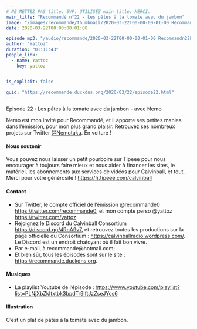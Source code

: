 ```yaml
---
# NE METTEZ PAS title: SVP. UTILISEZ main_title: MERCI.
main_title: "Recommandé n°22 - Les pâtes à la tomate avec du jambon"
image: "/images/recommande/thumbnail/2020-03-22T00-00-00-01-00_Recommandn22Lespteslatomateavecdujambon.jpg"
date: 2020-03-22T00:00:00+01:00

episode_mp3: "/audio/recommande/2020-03-22T00-00-00-01-00_Recommandn22Lespteslatomateavecdujambon.mp3"
author: "Yattoz"
duration: "01:11:43"
people_link: 
  - name: Yattoz
    key: yattoz


is_explicit: false

guid: "https://recommande.duckdns.org/2020/03/22/episode22.html"
---
```


<PodcastHeader/>

<!-- ECRIRE LA DESCRIPTION DE L'EPISODE SOUS CETTE LIGNE -->


 Episode 22 : Les pâtes à la tomate avec du jambon - avec Nemo 

<p>Nemo est mon invité pour Recommandé, et il apporte ses petites manies dans l’émission, pour mon plus grand plaisir. Retrouvez ses nombreux projets sur Twitter <a href="https://twitter.com/nemotaku" rel="nofollow">@Nemotaku</a>. En voiture !</p>

<h4>Nous soutenir</h4>

<p>Vous pouvez nous laisser un petit pourboire sur Tipeee pour nous encourager à toujours faire mieux et nous aider à financer les sites, le matériel, les abonnements aux services de vidéos pour Calvinball, et tout. Merci pour votre générosité ! <a href="https://fr.tipeee.com/calvinball" rel="nofollow">https://fr.tipeee.com/calvinball</a></p>

<h4>Contact</h4>

<ul>
  <li>Sur Twitter, le compte officiel de l’émission @recommande0 <a href="https://twitter.com/recommande0" rel="nofollow">https://twitter.com/recommande0</a>, et mon compte perso @yattoz <a href="https://twitter.com/yattoz" rel="nofollow">https://twitter.com/yattoz</a></li>
  <li>Rejoignez le Discord du Calvinball Consortium <a href="https://discord.gg/4RnA9v7" rel="nofollow">https://discord.gg/4RnA9v7</a>, et retrouvez toutes les productions sur la page officielle du Consortium : <a href="https://calvinballradio.wordpress.com/" rel="nofollow">https://calvinballradio.wordpress.com/</a>. Le Discord est un endroit chatoyant où il fait bon vivre.</li>
  <li>Par e-mail, à recommande@hotmail.com;</li>
  <li>Et bien sûr, tous les épisodes sont sur le site : <a href="https://recommande.duckdns.org" rel="nofollow">https://recommande.duckdns.org</a>.</li>
</ul>

<h4>Musiques</h4>

<ul>
  <li>La playlist Youtube de l’épisode : <a href="https://www.youtube.com/playlist?list=PLNjXbZkItxtbk3bpdTr9lftJzZseJYcs6" rel="nofollow">https://www.youtube.com/playlist?list=PLNjXbZkItxtbk3bpdTr9lftJzZseJYcs6</a></li>
</ul>

<h4>Illustration</h4>

<p>C’est un plat de pâtes à la tomate avec du jambon.</p>



